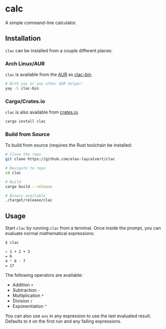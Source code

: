 # calc

A simple command-line calculator.

## Installation

`clac` can be installed from a couple different places:

### Arch Linux/AUR

`clac` is available from the [AUR](https://aur.archlinux.org) as [clac-bin](https://aur.archlinux.org/packages/clac-bin).

```bash
# With yay or any other AUR helper:
yay -S clac-bin
```

### Cargo/Crates.io

`clac` is also available from [crates.io](https://crates.io).

```bash
cargo install clac
```

### Build from Source

To build from source (requires the Rust toolchain be installed:

```bash
# Clone the repo
git clone https://github.com/alex-laycalvert/clac

# Navigate to repo
cd clac

# Build
cargo build --release

# Binary available
./target/release/clac
```

## Usage

Start `clac` by running `clac` from a terminal. Once inside the prompt, you can evaluate normal mathematical expressions:

```bash
$ clac

> 1 + 2 + 3
= 6
4 * 6 - 7
= 17
```

The following operators are available:

- Addition `+`
- Subtraction `-`
- Multiplication `*`
- Division `/`
- Exponentiation `^`

You can also use `ans` in any expression to use the last evaluated result. Defaults to `0` on the first run and any failing expressions.
